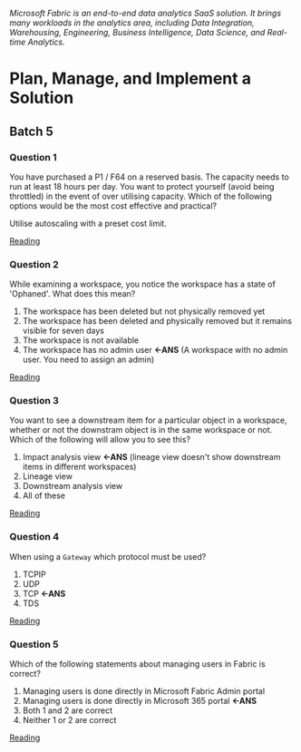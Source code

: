 _Microsoft Fabric is an end-to-end data analytics SaaS solution. It brings many workloads in the analytics area, including Data Integration, Warehousing, Engineering, Business Intelligence, Data Science, and Real-time Analytics._

# Plan, Manage, and Implement a Solution

## Batch 5

### Question 1

You have purchased a P1 / F64 on a reserved basis. The capacity needs to run at least 18 hours per day. You want to protect yourself (avoid being throttled) in the event of over utilising capacity. Which of the following options would be the most cost effective and practical?

Utilise autoscaling with a preset cost limit.

[Reading](https://learn.microsoft.com/en-us/power-bi/enterprise/service-premium-auto-scale)

### Question 2

While examining a workspace, you notice the workspace has a state of 'Ophaned'. What does this mean?

1. The workspace has been deleted but not physically removed yet
2. The workspace has been deleted and physically removed but it remains visible for seven days
3. The workspace is not available
4. The workspace has no admin user **<-ANS** (A workspace with no admin user. You need to assign an admin)

[Reading](https://learn.microsoft.com/en-us/fabric/admin/portal-workspaces)

### Question 3

You want to see a downstream item for a particular object in a workspace, whether or not the downstram object is in the same workspace or not. Which of the following will allow you to see this?

1. Impact analysis view  **<-ANS** (lineage view doesn't show downstream items in different workspaces)
2. Lineage view 
3. Downstream analysis view
4. All of these

[Reading](https://learn.microsoft.com/en-us/fabric/governance/lineage)

### Question 4

When using a `Gateway` which protocol must be used?

1. TCPIP
2. UDP
3. TCP **<-ANS**
4. TDS

[Reading](https://learn.microsoft.com/en-us/fabric/data-factory/gateway-considerations-output-destinations)

### Question 5

Which of the following statements about managing users in Fabric is correct?

1. Managing users is done directly in Microsoft Fabric Admin portal
2. Managing users is done directly in Microsoft 365 portal **<-ANS**
3. Both 1 and 2 are correct
4. Neither 1 or 2 are correct

[Reading](https://learn.microsoft.com/en-us/fabric/admin/service-admin-portal-users)
